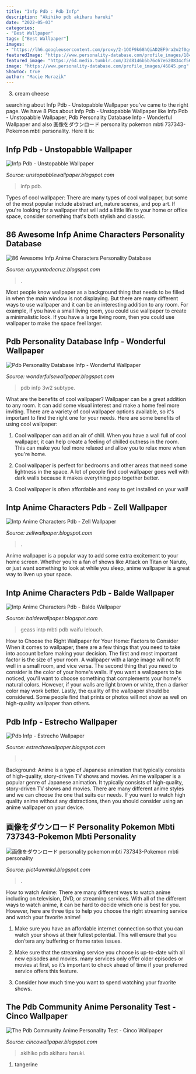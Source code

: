 ```yaml
---
title: "Infp Pdb : Pdb Infp"
description: "Akihiko pdb akiharu haruki"
date: "2022-05-03"
categories:
- "Best Wallpaper"
tags: ["Best Wallpaper"]
images:
- "https://lh6.googleusercontent.com/proxy/2-1OOF9k68hQiAD2EF9ra2o2f0gsRW9QEPwS2RCiWm3oR1DCtj8ZEHlWJsH112iQ7XTlln2n-GqfYr2nZESyiTIIA3TMNXFlgj01Ap6FqdSbBHRoL2qJfg=w1200-h630-p-k-no-nu"
featuredImage: "https://www.personality-database.com/profile_images/184928.png?id=137678"
featured_image: "https://64.media.tumblr.com/32d8146b5b76c67e620834cf5653b1fd/tumblr_inline_onaz8wrtXN1uaatm0_500.png"
image: "https://www.personality-database.com/profile_images/46845.png"
ShowToc: true
author: "Macie Murazik"
---
```



3. cream cheese 

	

		
searching about Infp Pdb - Unstopabble Wallpaper you've came to the right page. We have 8 Pics about Infp Pdb - Unstopabble Wallpaper like Infp Pdb - Unstopabble Wallpaper, Pdb Personality Database Infp - Wonderful Wallpaper and also 画像をダウンロード personality pokemon mbti 737343-Pokemon mbti personality. Here it is:
		
    
## Infp Pdb - Unstopabble Wallpaper

<img loading=lazy src="https://pbs.twimg.com/media/EYUKLUHXQAYfXsz.jpg" onerror="this.onerror=null;this.src='https://tse2.mm.bing.net/th?id=OIP.-QHNPxRig_ilE5wVnqRWnQHaIQ&amp;pid=15.1';" alt="Infp Pdb - Unstopabble Wallpaper">

_Source: unstopabblewallpaper.blogspot.com_

>infp pdb. 

	

Types of cool wallpaper:
There are many types of cool wallpaper, but some of the most popular include abstract art, nature scenes, and pop art. If you're looking for a wallpaper that will add a little life to your home or office space, consider something that's both stylish and classic.

    
## 86 Awesome Infp Anime Characters Personality Database

<img loading=lazy src="https://lh6.googleusercontent.com/proxy/q34WQ0HMhh5MDiav3Fqj2fjbtN10GF5-WrPoyupfPHNRZJoPCz9nh1CigaAGeLUJnkvdY8ZOPNYzNq-k8ch6N2uhJXz34SASRgn31wBVnpDPoT4HXAcilfacEdMBa2Mr=w1200-h630-p-k-no-nu" onerror="this.onerror=null;this.src='https://tse2.mm.bing.net/th?id=OIP.kYrFwcX6YBtM-B6Qe36uiAHaFL&amp;pid=15.1';" alt="86 Awesome Infp Anime Characters Personality Database">

_Source: anypuntodecruz.blogspot.com_

>. 

	

Most people know wallpaper as a background thing that needs to be filled in when the main window is not displaying. But there are many different ways to use wallpaper and it can be an interesting addition to any room. For example, if you have a small living room, you could use wallpaper to create a minimalistic look. If you have a large living room, then you could use wallpaper to make the space feel larger.

    
## Pdb Personality Database Infp - Wonderful Wallpaper

<img loading=lazy src="https://www.personality-database.com/profile_images/184928.png?id=137678" onerror="this.onerror=null;this.src='https://tse2.mm.bing.net/th?id=OIP.k8VPT7PARdgIOZaw6VYspwAAAA&amp;pid=15.1';" alt="Pdb Personality Database Infp - Wonderful Wallpaper">

_Source: wonderfulsewallpaper.blogspot.com_

>pdb infp 3w2 subtype. 

	

What are the benefits of cool wallpaper?
Wallpaper can be a great addition to any room. It can add some visual interest and make a home feel more inviting. There are a variety of cool wallpaper options available, so it's important to find the right one for your needs. Here are some benefits of using cool wallpaper: 
1. Cool wallpaper can add an air of chill. When you have a wall full of cool wallpaper, it can help create a feeling of chilled outness in the room. This can make you feel more relaxed and allow you to relax more when you're home. 

2. Cool wallpaper is perfect for bedrooms and other areas that need some lightness in the space. A lot of people find cool wallpaper goes well with dark walls because it makes everything pop together better. 

3. Cool wallpaper is often affordable and easy to get installed on your wall!

    
## Intp Anime Characters Pdb - Zell Wallpaper

<img loading=lazy src="https://lh6.googleusercontent.com/proxy/2-1OOF9k68hQiAD2EF9ra2o2f0gsRW9QEPwS2RCiWm3oR1DCtj8ZEHlWJsH112iQ7XTlln2n-GqfYr2nZESyiTIIA3TMNXFlgj01Ap6FqdSbBHRoL2qJfg=w1200-h630-p-k-no-nu" onerror="this.onerror=null;this.src='https://tse1.mm.bing.net/th?id=OIP.c9CjQXNU1WEiHUadU7uCIQHaEK&amp;pid=15.1';" alt="Intp Anime Characters Pdb - Zell Wallpaper">

_Source: zellwallpaper.blogspot.com_

>. 

	

Anime wallpaper is a popular way to add some extra excitement to your home screen. Whether you’re a fan of shows like Attack on Titan or Naruto, or just want something to look at while you sleep, anime wallpaper is a great way to liven up your space.

    
## Intp Anime Characters Pdb - Balde Wallpaper

<img loading=lazy src="https://static1.cbrimages.com/wordpress/wp-content/uploads/2020/06/INTP-CC.jpg?q=50&amp;fit=crop&amp;w=740&amp;h=370&amp;dpr=1.5" onerror="this.onerror=null;this.src='https://tse2.mm.bing.net/th?id=OIP.ZrOR_Y5ZURoWZEFrFMv4pgHaDt&amp;pid=15.1';" alt="Intp Anime Characters Pdb - Balde Wallpaper">

_Source: baldewallpaper.blogspot.com_

>geass intp mbti pdb waifu lelouch. 

	

How to Choose the Right Wallpaper for Your Home: Factors to Consider
When it comes to wallpaper, there are a few things that you need to take into account before making your decision. The first and most important factor is the size of your room. A wallpaper with a large image will not fit well in a small room, and vice versa. 
The second thing that you need to consider is the color of your home's walls. If you want a wallpapers to be noticed, you'll want to choose something that complements your home's natural colors. However, if your walls are light brown or white, then a darker color may work better. 
Lastly, the quality of the wallpaper should be considered. Some people find that prints or photos will not show as well on high-quality wallpaper than others.

    
## Pdb Infp - Estrecho Wallpaper

<img loading=lazy src="https://lh3.googleusercontent.com/proxy/6gA3XcDKhlx06juDKu9v5zBBRtYho1ItvDIud-6P06fAh0cMsH_BA8Xq9toVt1JfES4w8F8BJYsSuG9g60qNjFbZ8w=w1200-h630-p-k-no-nu" onerror="this.onerror=null;this.src='https://tse2.mm.bing.net/th?id=OIP.M1jxtsugKscXuxn-8ucaSgHaEJ&amp;pid=15.1';" alt="Pdb Infp - Estrecho Wallpaper">

_Source: estrechowallpaper.blogspot.com_

>. 

	

Background: Anime is a type of Japanese animation that typically consists of high-quality, story-driven TV shows and movies.
Anime wallpaper is a popular genre of Japanese animation. It typically consists of high-quality, story-driven TV shows and movies. There are many different anime styles and we can choose the one that suits our needs. If you want to watch high quality anime without any distractions, then you should consider using an anime wallpaper on your device.

    
## 画像をダウンロード Personality Pokemon Mbti 737343-Pokemon Mbti Personality

<img loading=lazy src="https://64.media.tumblr.com/32d8146b5b76c67e620834cf5653b1fd/tumblr_inline_onaz8wrtXN1uaatm0_500.png" onerror="this.onerror=null;this.src='https://tse1.mm.bing.net/th?id=OIP.dskBKF0pX3UNALmQgOvJVwHaHH&amp;pid=15.1';" alt="画像をダウンロード personality pokemon mbti 737343-Pokemon mbti personality">

_Source: pict4uwmkd.blogspot.com_

>. 

	

How to watch Anime: There are many different ways to watch anime including on television, DVD, or streaming services.
With all of the different ways to watch anime, it can be hard to decide which one is best for you. However, here are three tips to help you choose the right streaming service and watch your favorite anime!
1. Make sure you have an affordable internet connection so that you can watch your shows at their fullest potential. This will ensure that you don’tera any buffering or frame rates issues.

2. Make sure that the streaming service you choose is up-to-date with all new episodes and movies. many services only offer older episodes or movies at first, so it’s important to check ahead of time if your preferred service offers this feature.

3. Consider how much time you want to spend watching your favorite shows.

    
## The Pdb Community Anime Personality Test - Cinco Wallpaper

<img loading=lazy src="https://www.personality-database.com/profile_images/46845.png" onerror="this.onerror=null;this.src='https://tse2.mm.bing.net/th?id=OIP.vhuQgtH4gvd5-GHmnRXuKQHaHa&amp;pid=15.1';" alt="The Pdb Community Anime Personality Test - Cinco Wallpaper">

_Source: cincowallpaper.blogspot.com_

>akihiko pdb akiharu haruki. 

	

1. tangerine 

